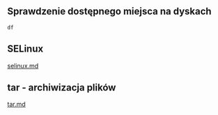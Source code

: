 
## Sprawdzenie dostępnego miejsca na dyskach
```
df
```
## SELinux
[selinux.md](selinux.md)
## tar - archiwizacja plików
[tar.md](tar.md)
